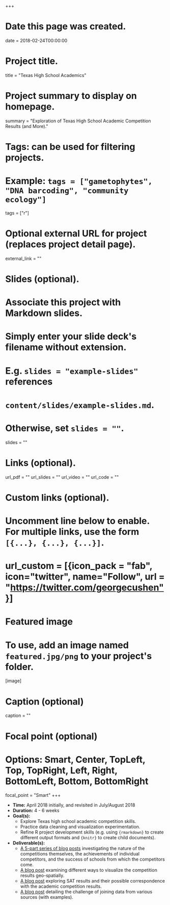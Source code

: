 +++
# Date this page was created.
date = 2018-02-24T00:00:00

# Project title.
title = "Texas High School Academics"

# Project summary to display on homepage.
summary = "Exploration of Texas High School Academic Competition Results (and More)."

# Tags: can be used for filtering projects.
# Example: `tags = ["gametophytes", "DNA barcoding", "community ecology"]`
tags = ["r"]

# Optional external URL for project (replaces project detail page).
external_link = ""

# Slides (optional).
#   Associate this project with Markdown slides.
#   Simply enter your slide deck's filename without extension.
#   E.g. `slides = "example-slides"` references 
#   `content/slides/example-slides.md`.
#   Otherwise, set `slides = ""`.
slides = ""

# Links (optional).
url_pdf = ""
url_slides = ""
url_video = ""
url_code = ""

# Custom links (optional).
#   Uncomment line below to enable. For multiple links, use the form `[{...}, {...}, {...}]`.
# url_custom = [{icon_pack = "fab", icon="twitter", name="Follow", url = "https://twitter.com/georgecushen"}]

# Featured image
# To use, add an image named `featured.jpg/png` to your project's folder. 
[image]
  # Caption (optional)
  caption = ""
  
  # Focal point (optional)
  # Options: Smart, Center, TopLeft, Top, TopRight, Left, Right, BottomLeft, Bottom, BottomRight
  focal_point = "Smart"
+++

+ __Time:__ April 2018 initially, and revisited in July/August 2018
+ __Duration:__ 4 - 6 weeks
+ __Goal(s):__
    + Explore Texas high school academic competition skills.
    + Practice data cleaning and visualization experimentation.
    + Refine R project development skills
    (e.g. using `{rmarkdown}` to create different output formats and `{knitr}` to create child documents).
+ __Deliverable(s):__
    + [A 5-part series of blog posts](analysis-texas-high-school-academics-1-intro) 
    investigating the nature of the competitions themselves,
    the achievements of individual competitors, and 
    the success of schools from  which the competitors come.
    + [A blog post](texas-high-schools-bubble-grid)
    examining different ways to visualize the competition results geo-spatially.
    + [A blog post](texas-high-schools-academics-cors) 
    exploring SAT results and their possible correspondence with the academic 
    competition results.
    + [A blog post](texas-high-schools-academics-fuzzy-join) 
    detailing the challenge of joining data from various sources (with examples).

